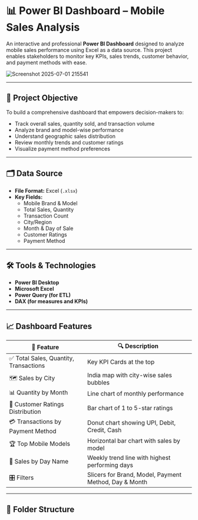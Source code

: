 # 📊 Power BI Dashboard – Mobile Sales Analysis

An interactive and professional **Power BI Dashboard** designed to analyze mobile sales performance using Excel as a data source. This project enables stakeholders to monitor key KPIs, sales trends, customer behavior, and payment methods with ease.

![Screenshot 2025-07-01 215541](https://github.com/user-attachments/assets/0e094620-007f-4251-a486-2304c2f05129)


---

## 🎯 Project Objective

To build a comprehensive dashboard that empowers decision-makers to:
- Track overall sales, quantity sold, and transaction volume
- Analyze brand and model-wise performance
- Understand geographic sales distribution
- Review monthly trends and customer ratings
- Visualize payment method preferences

---

## 🗂️ Data Source

- **File Format:** Excel (`.xlsx`)
- **Key Fields:**
  - Mobile Brand & Model
  - Total Sales, Quantity
  - Transaction Count
  - City/Region
  - Month & Day of Sale
  - Customer Ratings
  - Payment Method

---

## 🛠 Tools & Technologies

- **Power BI Desktop**
- **Microsoft Excel**
- **Power Query (for ETL)**
- **DAX (for measures and KPIs)**

---

## 📈 Dashboard Features

| 📌 Feature                            | 🔍 Description                                          |
|--------------------------------------|---------------------------------------------------------|
| ✅ Total Sales, Quantity, Transactions | Key KPI Cards at the top                                 |
| 🗺️ Sales by City                      | India map with city-wise sales bubbles                  |
| 📊 Quantity by Month                 | Line chart of monthly performance                       |
| 🌟 Customer Ratings Distribution     | Bar chart of 1 to 5-star ratings                        |
| 💳 Transactions by Payment Method   | Donut chart showing UPI, Debit, Credit, Cash            |
| 🏆 Top Mobile Models                 | Horizontal bar chart with sales by model                |
| 📅 Sales by Day Name                 | Weekly trend line with highest performing days          |
| 🎛️ Filters                          | Slicers for Brand, Model, Payment Method, Day & Month   |

---

## 📁 Folder Structure

